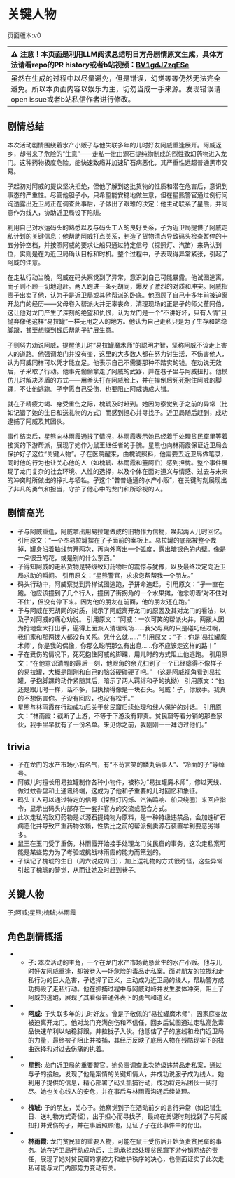 # 关键人物
页面版本:v0
 

| :warning: 注意！本页面是利用LLM阅读总结明日方舟剧情原文生成，具体方法请看repo的PR history或者b站视频：[BV1gdJ7zqESe](https://www.bilibili.com/video/BV1gdJ7zqESe/)         |
|:----------------------------|
| 虽然在生成的过程中以尽量避免，但是错误，幻觉等等仍然无法完全避免。所以本页面内容以娱乐为主，切勿当成一手来源。发现错误请open issue或者b站私信作者进行修改。|



## 剧情总结
本次活动剧情围绕着水产小贩孑与他失联多年的儿时好友阿威重逢展开。阿威返乡，却带来了危险的“生意”——走私一批由源石提纯物制成的烈性致幻药物进入龙门。这种药物极度危险，能快速致瘾并加速矿石病恶化，其严重性远超普通黑市交易。

孑起初对阿威的提议坚决拒绝，但他了解到这批货物的性质和潜在危害后，意识到事态的严重性。尽管他胆子小，只希望能安稳地做生意，但在星熊警官通过例行问询透露出近卫局正在调查此事后，孑做出了艰难的决定：他主动联系了星熊，并同意作为线人，协助近卫局设下陷阱。

利用自己对水运码头的熟悉以及与码头工人的良好关系，孑为近卫局提供了阿威走私计划的关键信息：他帮助阿威打点关系，制造了货物清点导致码头检查暂停的十五分钟空档，并按照阿威的要求让船只通过特定信号（探照灯、汽笛）来确认到位，实则是在为近卫局确认目标和时机。整个过程中，孑表现得异常紧张，引起了阿威的注意。

在走私行动当晚，阿威在码头察觉到了异常，意识到自己可能暴露。他试图逃离，而孑则不顾一切地追赶。两人跑进一条死胡同，爆发了激烈的对质和冲突。阿威指责孑出卖了他，认为孑是近卫局或其他帮派的卧底。他回顾了自己十多年前被迫离开龙门的经历——父母卷入帮派火并无辜丧命，清理现场的正是孑的师父董阿伯，这让他对龙门产生了深刻的绝望和仇恨，认为龙门是一个“不讲好坏，只有人情”且抛弃像他这样“易拉罐”一样无用之人的地方。他认为自己走私只是为了生存和站稳脚跟，甚至想赚到钱后帮助孑扩展生意。

孑则努力劝说阿威，提醒他儿时“易拉罐魔术师”的聪明才智，坚称阿威不该走上害人的道路。他强调龙门并没有变，这里的大多数人都在努力讨生活，不伤害他人，认为阿威同样可以凭才能立足。他表示自己不需要那种不踏实的钱。在劝说无效后，孑采取了行动。他事先偷偷拿走了阿威的武器，并在巷子里与阿威扭打。他模仿儿时解决矛盾的方式——用拳头打在阿威脸上，并在摔倒后死死抱住阿威的脚踝，不让他逃跑。孑宁愿自己受伤，也要阻止阿威铸成大错。

就在孑精疲力竭、身受重伤之际，槐琥及时赶到。她因为察觉到孑之前的异常（比如记错了她的生日和送礼物的方式）而感到担心并寻找孑。近卫局随后赶到，成功逮捕了阿威及其团伙。

事件结束后，星熊向林雨霞通报了情况，林雨霞表示她已经着手处理贫民窟里等着接货的下游帮派，展现了她作为鼠王继任者的手腕。星熊也向林雨霞保证近卫局会保护好孑这位“关键人物”。孑在医院醒来，由槐琥照料，他需要去近卫局做笔录，同时他的行为也让关心他的人（如槐琥、林雨霞和董阿伯）感到担忧。整个事件展现了龙门复杂的社会环境、人性的选择，以及个体在面对道义与情感、过去与未来的冲突时所做出的挣扎与牺牲。孑这个“普普通通的水产小贩”，在关键时刻展现出了非凡的勇气和担当，守护了他心中的龙门和所珍视的人。
## 剧情高光
- 孑与阿威重逢，阿威拿出用易拉罐做成的旧物作为信物，唤起两人儿时回忆。
引用原文：“一个空易拉罐摆在了孑面前的案板上。易拉罐的底部被整个裁掉，罐身沿着轴线剪开两次，再向外弯出一个弧度，露出暗银色的内壁。像是一朵很丑的花，或是别的什么东西。”
- 孑得知阿威的走私货物是特级致幻药物后的震惊与犹豫，以及最终决定向近卫局求助的瞬间。
引用原文：“星熊警官，求求您帮帮我一个朋友。”
- 码头行动中，阿威察觉到异样试图逃跑，孑拼命追赶。
引用原文：“孑一直在跑。他应该撞到了几个行人，撞倒了街拐角的一个水果摊，他念叨着‘对不住对不住’，但没有停下来。因为他的朋友在前面，他的朋友还在跑。”
- 孑与阿威在死胡同的对质，揭示了阿威离开龙门的原因及其对龙门的看法，以及孑对阿威的痛心劝说。
引用原文：“阿威：一次可笑的帮派火并，两拨人因为抢地盘大打出手，逼得上面派人清理现场......我父母真的只是碰巧经过啊，我们家和那两拨人都没有关系。凭什么就......”
引用原文：“孑：你是‘易拉罐魔术师’，你是我的偶像，你那么聪明那么有出息......你不应该走这样的路！”
- 孑在受伤的情况下，死死抱住阿威的脚踝，用儿时的方式阻止他逃跑。
引用原文：“在他意识清醒的最后一刻，他眼角的余光扫到了一个已经瘪得不像样子的易拉罐，大概是刚刚和自己的脑袋硬碰硬了吧。” （这是阿威视角看到易拉罐，孑抱脚踝的动作紧随其后，暗示了两人羁绊和孑的执拗）
引用原文：“他还是跟儿时一样，话不多，但执拗得像是一块石头。阿威：孑，你放手。我真的不想伤害你。孑没有回应，也没有松手。”
- 星熊与林雨霞在行动成功后关于贫民窟后续处理和线人保护的对话。
引用原文：“林雨霞：截断了上游，不等于下游没有罪责。贫民窟等着分销的那些家伙，我手里早就有了一份名单。来见你之前，我刚刚一一拜访过他们。”
## trivia
- 孑在龙门的水产市场小有名气，有“不苟言笑的鳞丸话事人”、“冷面的孑”等绰号。
- 阿威儿时擅长用易拉罐制作各种小物件，被称为“易拉罐魔术师”，修过天线、做过蚊香盘和土通讯终端，这成为了他和孑重要的儿时回忆和象征。
- 码头工人可以通过特定的信号（探照灯闪烁、汽笛鸣响、船只绕圈）来回应指令，显示出码头内部存在一套非官方的交流或配合方式。
- 此次走私的致幻药物是以源石提纯物为原料，是一种特级违禁品，会加速矿石病恶化并导致严重药物依赖，性质比之前的帮派倒卖源石装置牟利要恶劣得多。
- 鼠王在玉门受了重伤，林雨霞开始接手处理龙门贫民窟的事务，这次走私案可能是某些势力为了考验或挑战林雨霞的能力而策划的。
- 孑误记了槐琥的生日（周六说成周日），加上送礼物的方式很奇怪，这些异常引起了槐琥的警觉，从而让她及时赶到巷子。
## 关键人物
孑;阿威;星熊;槐琥;林雨霞
## 角色剧情概括
-   - **孑:** 本次活动的主角，一个在龙门水产市场勤恳营生的水产小贩。他与儿时好友阿威重逢，却被卷入一场危险的毒品走私案。面对朋友的拉拢和走私行为的巨大危害，孑选择了正义，主动成为近卫局的线人，帮助警方成功捣毁了走私行动。他在抓捕过程中与阿威对峙并发生肢体冲突，阻止了阿威的逃跑，展现了其看似普通外表下的勇气和道义。
-   - **阿威:** 孑失联多年的儿时好友。曾是孑敬佩的“易拉罐魔术师”，因家庭变故被迫离开龙门。他对龙门充满创伤和不信任，回乡后试图通过走私高危毒品快速牟利以站稳脚跟，并拉拢孑入伙。他低估了孑的底线和龙门近卫局的力量，最终被孑阻止并被捕，其经历反映了底层人物在残酷现实下的扭曲选择和对过去伤痛的执着。
-   - **星熊:** 龙门近卫局的重要警官。她负责调查此次特级违禁品走私案，通过与孑的接触，发现了他是案情的关键知情人，并成功说服孑成为线人。她利用孑提供的信息，精心部署了码头抓捕行动，成功将走私团伙一网打尽。她也关心线人的安危，并在事后与林雨霞沟通后续处理。
-   - **槐琥:** 孑的朋友，关心孑。她察觉到孑在活动前夕的言行异常（如记错生日、送礼物方式奇怪），出于担心而寻找孑，最终在关键时刻找到了与阿威扭打并受伤的孑，并在事后照顾他，见证了孑在此事件中的付出。
-   - **林雨霞:** 龙门贫民窟的重要人物，可能在鼠王受伤后开始负责贫民窟的事务。她在近卫局行动成功后，主动承担起处理贫民窟下游分销网络的责任，展现了她对贫民窟的掌控力和维护秩序的决心，也侧面证实了此次走私可能与龙门内部势力变动有关。